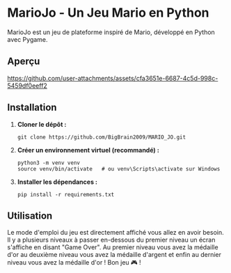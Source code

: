 # MarioJo - Un Jeu Mario en Python

MarioJo est un jeu de plateforme inspiré de Mario, développé en Python avec Pygame.

## Aperçu




https://github.com/user-attachments/assets/cfa3651e-6687-4c5d-998c-5459df0eeff2



## Installation

1.  **Cloner le dépôt :**
    ```
    git clone https://github.com/BigBrain2009/MARIO_JO.git
    
    ```

2.  **Créer un environnement virtuel (recommandé) :**
    ```
    python3 -m venv venv
    source venv/bin/activate   # ou venv\Scripts\activate sur Windows
    ```

3.  **Installer les dépendances :**
    ```
    pip install -r requirements.txt
    ```

## Utilisation

Le mode d'emploi du jeu est directement affiché vous allez en avoir besoin.
Il y a plusieurs niveaux à passer en-dessous du premier niveau un écran s'affiche en disant "Game Over".
Au premier niveau vous avez la médaille d'or au deuxième niveau vous avez la médaille d'argent et enfin au dernier niveau vous avez la médaille d'or !
Bon jeu 🎮 !


